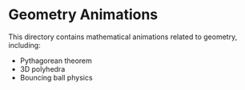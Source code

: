 # Geometry Animations

This directory contains mathematical animations related to geometry, including:
- Pythagorean theorem
- 3D polyhedra
- Bouncing ball physics
